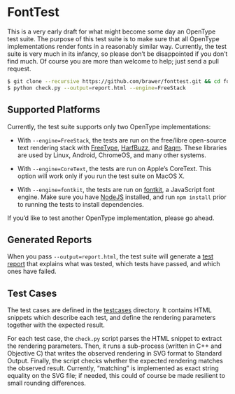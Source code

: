 # FontTest

This is a very early draft for what might become some day an OpenType
test suite. The purpose of this test suite is to make sure that all
OpenType implementations render fonts in a reasonably similar
way. Currently, the test suite is very much in its infancy, so please
don’t be disappointed if you don’t find much. Of course you are more
than welcome to help; just send a pull request.

```bash
$ git clone --recursive https://github.com/brawer/fonttest.git && cd fonttest
$ python check.py --output=report.html --engine=FreeStack
```


## Supported Platforms

Currently, the test suite supports only two OpenType implementations:

* With `--engine=FreeStack`, the tests are run on the free/libre
open-source text rendering stack with [FreeType](https://www.freetype.org/),
[HarfBuzz](https://www.freedesktop.org/wiki/Software/HarfBuzz/),
and [Raqm](https://github.com/HOST-Oman/libraqm). These libraries
are used by Linux, Android, ChromeOS, and many other systems.

* With `--engine=CoreText`, the tests are run on Apple’s CoreText.
This option will work only if you run the test suite on MacOS X.

* With `--engine=fontkit`, the tests are run on 
[fontkit](http://github.com/devongovett/fontkit), a JavaScript font engine.
Make sure you have [NodeJS](http://nodejs.org/) installed, and run `npm install`
prior to running the tests to install dependencies.

If you’d like to test another OpenType implementation, please go ahead.


## Generated Reports

When you pass `--output=report.html`, the test suite will generate a
[test
report](https://raw.githack.com/brawer/fonttest/master/reports/fake-fail.html)
that explains what was tested, which tests have passed, and which ones
have failed.


## Test Cases

The test cases are defined in the [testcases](testcases/) directory.
It contains HTML snippets which describe each test, and define the
rendering parameters together with the expected result.

For each test case, the `check.py` script parses the HTML snippet to
extract the rendering parameters. Then, it runs a sub-process (written
in C++ and Objective C) that writes the observed rendering in SVG
format to Standard Output. Finally, the script checks whether the
expected rendering matches the observed result.  Currently, “matching”
is implemented as exact string equality on the SVG file; if needed,
this could of course be made resilient to small rounding differences.
